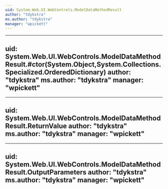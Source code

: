 ```yaml
---
uid: System.Web.UI.WebControls.ModelDataMethodResult
author: "tdykstra"
ms.author: "tdykstra"
manager: "wpickett"
---
```


---
uid: System.Web.UI.WebControls.ModelDataMethodResult.#ctor(System.Object,System.Collections.Specialized.OrderedDictionary)
author: "tdykstra"
ms.author: "tdykstra"
manager: "wpickett"
---

---
uid: System.Web.UI.WebControls.ModelDataMethodResult.ReturnValue
author: "tdykstra"
ms.author: "tdykstra"
manager: "wpickett"
---

---
uid: System.Web.UI.WebControls.ModelDataMethodResult.OutputParameters
author: "tdykstra"
ms.author: "tdykstra"
manager: "wpickett"
---

